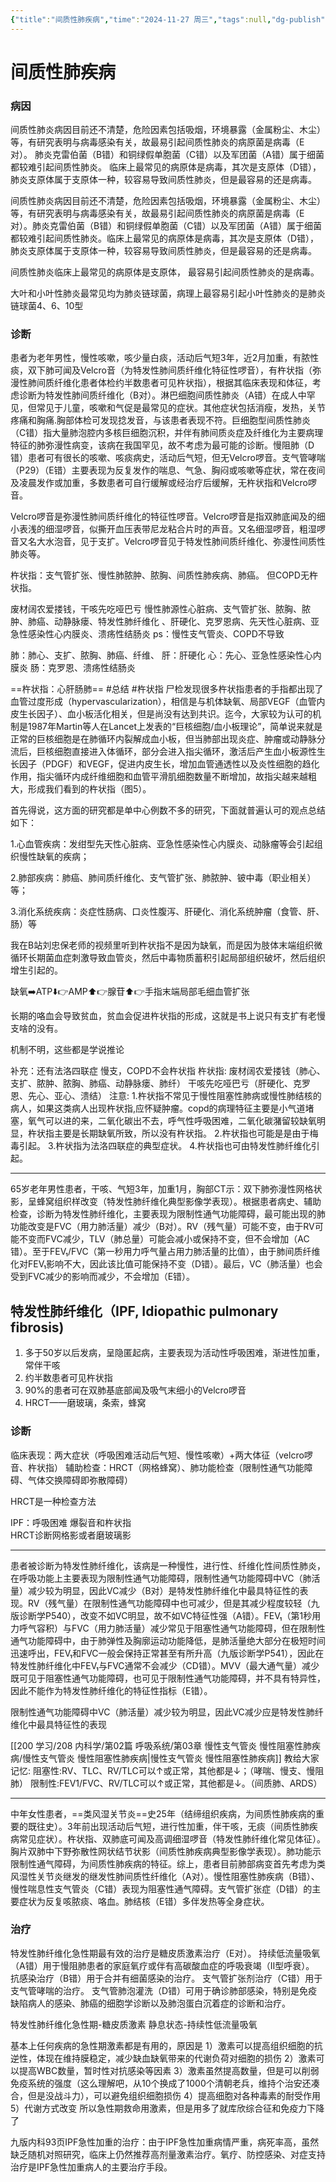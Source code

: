 ```yaml
---
{"title":"间质性肺疾病","time":"2024-11-27 周三","tags":null,"dg-publish":true,"permalink":"/200 学习/208 内科学/第02篇 呼吸系统/第09章 间质性肺疾病/间质性肺疾病/","dgPassFrontmatter":true,"created":"2024-11-27T08:54:42.000+08:00","updated":"2024-12-18T20:09:16.953+08:00"}
---
```


# 间质性肺疾病

### 病因
间质性肺炎病因目前还不清楚，危险因素包括吸烟，环境暴露（金属粉尘、木尘）等，有研究表明与病毒感染有关，故最易引起间质性肺炎的病原菌是病毒（E对）。
肺炎克雷伯菌（B错）和铜绿假单胞菌（C错）以及军团菌（A错）属于细菌都较难引起间质性肺炎。
临床上最常见的病原体是病毒，其次是支原体（D错），肺炎支原体属于支原体一种，较容易导致间质性肺炎，但是最容易的还是病毒。

间质性肺炎病因目前还不清楚，危险因素包括吸烟，环境暴露（金属粉尘、木尘）等，有研究表明与病毒感染有关，故最易引起间质性肺炎的病原菌是病毒（E对）。肺炎克雷伯菌（B错）和铜绿假单胞菌（C错）以及军团菌（A错）属于细菌都较难引起间质性肺炎。临床上最常见的病原体是病毒，其次是支原体（D错），肺炎支原体属于支原体一种，较容易导致间质性肺炎，但是最容易的还是病毒。

间质性肺炎临床上最常见的病原体是支原体，
最容易引起间质性肺炎的是病毒。

大叶和小叶性肺炎最常见均为肺炎链球菌，病理上最容易引起小叶性肺炎的是肺炎链球菌4、6、10型
### 诊断
患者为老年男性，慢性咳嗽，咳少量白痰，活动后气短3年，近2月加重，有脓性痰，双下肺可闻及Velcro音（为特发性肺间质纤维化特征性啰音），有杵状指（弥漫性肺间质纤维化患者体检约半数患者可见杵状指），根据其临床表现和体征，考虑诊断为特发性肺间质纤维化（B对）。淋巴细胞间质性肺炎（A错）在成人中罕见，但常见于儿童，咳嗽和气促是最常见的症状。其他症状包括消瘦，发热，关节疼痛和胸痛.胸部体检可发现捻发音，与该患者表现不符。巨细胞型间质性肺炎（C错）指大量肺泡腔内多核巨细胞沉积，并伴有肺间质炎症及纤维化为主要病理特征的肺弥漫性病变，该病在我国罕见，故不考虑为最可能的诊断。慢阻肺（D错）患者可有很长的咳嗽、咳痰病史，活动后气短，但无Velcro啰音。支气管哮喘（P29）（E错）主要表现为反复发作的喘息、气急、胸闷或咳嗽等症状，常在夜间及凌晨发作或加重，多数患者可自行缓解或经治疗后缓解，无杵状指和Velcro啰音。

Velcro啰音是弥漫性肺间质纤维化的特征性啰音。Velcro啰音是指双肺底闻及的细小表浅的细湿啰音，似撕开血压表带尼龙粘合片时的声音。又名细湿啰音，粗湿啰音又名大水泡音，见于支扩。Velcro啰音见于特发性肺间质纤维化、弥漫性间质性肺炎等。

杵状指：支气管扩张、慢性肺脓肿、脓胸、间质性肺疾病、肺癌。  但COPD无杵状指。

废材阔农爱搂钱，干咳先吃哑巴亏
慢性肺源性心脏病、支气管扩张、脓胸、脓肿、肺癌、动静脉瘘、特发性肺纤维化 、肝硬化、克罗恩病、先天性心脏病、亚急性感染性心内膜炎、溃疡性结肠炎
ps：慢性支气管炎、COPD不导致

肺：肺心、支扩、脓胸、肺癌、纤维、
肝：肝硬化
心：先心、亚急性感染性心内膜炎
肠：克罗恩、溃疡性结肠炎

==杵状指：心肝肠肺== #总结 #杵状指
尸检发现很多杵状指患者的手指都出现了血管过度形成（hypervascularization），相信是与机体缺氧、局部VEGF（血管内皮生长因子）、血小板活化相关，但是尚没有达到共识。迄今，大家较为认可的机制是1987年Martin等人在Lancet上发表的“巨核细胞/血小板理论”，简单说来就是正常的巨核细胞是在肺循环内裂解成血小板，但当肺部出现炎症、肿瘤或动静脉分流后，巨核细胞直接进入体循环，部分会进入指尖循环，激活后产生血小板源性生长因子（PDGF）和VEGF，促进内皮生长，增加血管通透性以及炎性细胞的趋化作用，指尖循环内成纤维细胞和血管平滑肌细胞数量不断增加，故指尖越来越粗大，形成我们看到的杵状指（图5）。

首先得说，这方面的研究都是单中心例数不多的研究，下面就普遍认可的观点总结如下：

1.心血管疾病：发绀型先天性心脏病、亚急性感染性心内膜炎、动脉瘤等会引起组织慢性缺氧的疾病；

2.肺部疾病：肺癌、肺间质纤维化、支气管扩张、肺脓肿、铍中毒（职业相关）等；

3.消化系统疾病：炎症性肠病、口炎性腹泻、肝硬化、消化系统肿瘤（食管、肝、肠）等

我在B站刘忠保老师的视频里听到杵状指不是因为缺氧，而是因为肢体末端组织微循环长期菌血症刺激导致血管炎，然后中毒物质蓄积引起局部组织破坏，然后组织增生引起的。

缺氧➡️ATP⬇️👉AMP⬆️👉腺苷⬆️👉手指末端局部毛细血管扩张

长期的咯血会导致贫血，贫血会促进杵状指的形成，这就是书上说只有支扩有老慢支啥的没有。

机制不明，这些都是学说推论

补充：还有法洛四联症
慢支，COPD不会杵状指
杵状指:
废材阔农爱搂钱（肺心、支扩、脓肿、脓胸、肺癌、动静脉瘘、肺纤）
干咳先吃哑巴亏（肝硬化、克罗恩、先心、亚心、溃结）
注意:
1.杵状指不常见于慢性阻塞性肺病或慢性肺结核的病人，如果这类病人出现杵状指,应怀疑肿瘤。copd的病理特征主要是小气道堵塞，氧气可以进的来，二氧化碳出不去，呼气性呼吸困难，二氧化碳潴留较缺氧明显，杵状指主要是长期缺氧所致，所以没有杵状指。
2.杵状指也可能是是由于梅毒引起。
3.杵状指为法洛四联症的典型症状。
4.杵状指也可由特发性肺纤维化引起。
***
65岁老年男性患者，干咳、气短3年，加重1月，胸部CT示：双下肺弥漫性网格状影，呈蜂窝组织样改变（特发性肺纤维化典型影像学表现）。根据患者病史、辅助检查，诊断为特发性肺纤维化，主要表现为限制性通气功能障碍，最可能出现的肺功能改变是FVC（用力肺活量）减少（B对）。RV（残气量）可能不变，由于RV可能不变而FVC减少，TLV（肺总量）可能会减小或保持不变，但不会增加（AC错）。至于FEV₁/FVC（第一秒用力呼气量占用力肺活量的比值），由于肺间质纤维化对FEV₁影响不大，因此该比值可能保持不变（D错）。最后，VC（肺活量）也会受到FVC减少的影响而减少，不会增加（E错）。
## 特发性肺纤维化（IPF, Idiopathic pulmonary fibrosis)
1. 多于50岁以后发病，呈隐匿起病，主要表现为活动性呼吸困难，渐进性加重，常伴干咳
2. 约半数患者可见杵状指
3. 90%的患者可在双肺基底部闻及吸气末细小的Velcro啰音
4. HRCT——磨玻璃，条索，蜂窝

### 诊断
临床表现：两大症状（呼吸困难活动后气短、慢性咳嗽）+两大体征（velcro啰音、杵状指）
辅助检查：HRCT（网格蜂窝）、肺功能检查（限制性通气功能障碍、气体交换障碍即弥散障碍）

HRCT是一种检查方法

IPF：呼吸困难  爆裂音和杵状指  
HRCT诊断网格影或者磨玻璃影
***
患者被诊断为特发性肺纤维化，该病是一种慢性，进行性、纤维化性间质性肺炎，在呼吸功能上主要表现为限制性通气功能障碍，限制性通气功能障碍中VC（肺活量）减少较为明显，因此VC减少（B对）是特发性肺纤维化中最具特征性的表现。RV（残气量）在限制性通气功能障碍中也可减少，但是其减少程度较轻（九版诊断学P540），改变不如VC明显，故不如VC特征性强（A错）。FEV₁（第1秒用力呼气容积）与FVC（用力肺活量）减少常见于阻塞性通气功能障碍，但在限制性通气功能障碍中，由于肺弹性及胸廓运动功能降低，是肺活量绝大部分在极短时间迅速呼出，FEV₁和FVC一般会保持正常甚至有所升高（九版诊断学P541），因此在特发性肺纤维化中FEV₁与FVC通常不会减少（CD错）。MVV（最大通气量）减少既可见于阻塞性通气功能障碍，也可见于限制性通气功能障碍，并不具有特异性，因此不能作为特发性肺纤维化的特征性指标（E错）。

限制性通气功能障碍中VC（肺活量）减少较为明显，因此VC减少应是特发性肺纤维化中最具特征性的表现

[[200 学习/208 内科学/第02篇 呼吸系统/第03章 慢性支气管炎 慢性阻塞性肺疾病/慢性支气管炎 慢性阻塞性肺疾病\|慢性支气管炎 慢性阻塞性肺疾病]]
教给大家记忆:
阻塞性:RV、TLC、RV/TLC可以↑或正常，其他都是↓；（哮喘、慢支、慢阻肺）
限制性:FEV1/FVC、RV/TLC可以↑或正常，其他都是↓。（间质肺、ARDS）
***
中年女性患者，==类风湿关节炎==史25年（结缔组织疾病，为间质性肺疾病的重要的既往史）。3年前出现活动后气短，进行性加重，伴干咳，无痰（间质性肺疾病常见症状）。杵状指、双肺底可闻及高调细湿啰音（特发性肺纤维化常见体征）。胸片双肺中下野弥散性网状结节状影（间质性肺疾病典型影像学表现）。肺功能示限制性通气障碍，为间质性肺疾病的特征。综上，患者目前肺部病变首先考虑为类风湿性关节炎继发的继发性肺间质性纤维化（A对）。慢性阻塞性肺疾病（B错）、慢性喘息性支气管炎（C错）表现为阻塞性通气障碍。支气管扩张症（D错）的主要症状为反复咳脓痰、咯血。肺结核（E错）多伴发热等全身症状。

### 治疗
特发性肺纤维化急性期最有效的治疗是糖皮质激素治疗（E对）。
持续低流量吸氧（A错）用于慢阻肺患者的家庭氧疗或伴有高碳酸血症的呼吸衰竭（Ⅱ型呼衰）。
抗感染治疗（B错）用于合并有细菌感染的治疗。
支气管扩张剂治疗（C错）用于支气管哮喘的治疗。
支气管肺泡灌洗（D错）可用于确诊肺部感染，特别是免疫缺陷病人的感染、肺癌的细胞学诊断以及肺泡蛋白沉着症的诊断和治疗。

特发性肺纤维化急性期-糖皮质激素
静息状态-持续性低流量吸氧

基本上任何疾病的急性期激素都是有用的，原因是
1）激素可以提高组织细胞的抗逆性，体现在维持膜稳定，减少缺血缺氧带来的代谢负荷对细胞的损伤
2）激素可以提高WBC数量，暂时性对抗感染等因素
3）激素虽然提高数量，但是可以削弱免疫系统的强度（这么理解吧，从10个换成了1000个清朝老兵，维持个治安还凑合，但是没战斗力），可以避免组织细胞损伤
4）提高细胞对各种毒素的耐受作用
5）代谢方式改变
所以急性期救命用激素，但是用多了就库欣综合征和免疫力下降了

九版内科93页IPF急性加重的治疗：由于IPF急性加重病情严重，病死率高，虽然缺乏随机对照研究，临床上仍然推荐高剂量激素治疗。氧疗、防控感染、对症支持治疗是IPF急性加重病人的主要治疗手段。


















































































































































































































































































































































































































































